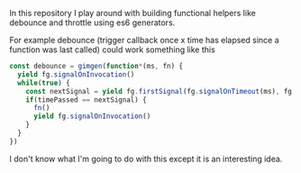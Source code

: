 In this repository I play around with building functional helpers like debounce and throttle using es6 generators.

For example debounce (trigger callback once x time has elapsed since a function was last called) could work something like this

```js
const debounce = gimgen(function*(ms, fn) {
  yield fg.signalOnInvocation()
  while(true) {
    const nextSignal = yield fg.firstSignal(fg.signalOnTimeout(ms), fg.signalOnInvocation())
    if(timePassed == nextSignal) {
      fn()
      yield fg.signalOnInvocation()
    }
  }
})
```

I don't know what I'm going to do with this except it is an interesting idea.
